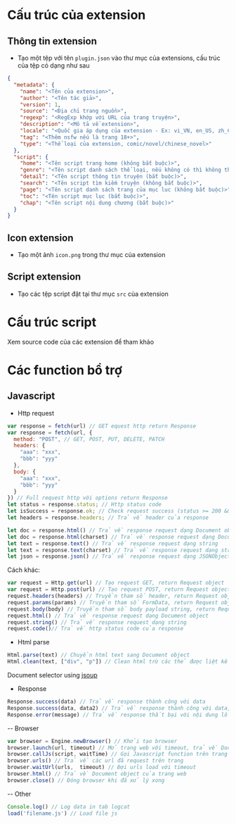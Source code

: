 # Cấu trúc của extension

## Thông tin extension
- Tạo một tệp với tên `plugin.json` vào thư mục của extensions, cấu trúc của tệp có dạng như sau
```json
{
  "metadata": {
    "name": "<Tên của extension>",
    "author": "<Tên tác giả>",
    "version": 1,
    "source": "<Địa chỉ trang nguồn>",
    "regexp": "<RegExp khớp với URL của trang truyện>",
    "description": "<Mô tả về extension>",
    "locale": "<Quốc gia áp dụng của extension - Ex: vi_VN, en_US, zh_CN>",
    "tag": "<Thêm nsfw nếu là trang 18+>",
    "type": "<Thể loại của extension, comic/novel/chinese_novel>"
  },
  "script": {
    "home": "<Tên script trang home (không bắt buộc)>",
    "genre": "<Tên script danh sách thể loại, nếu không có thì không thêm>",
    "detail": "<Tên script thông tin truyện (bắt buộc)>",
    "search": "<Tên script tìm kiếm truyện (không bắt buộc)>",
    "page": "<Tên script danh sách trang của mục luc (không bắt buộc)>",
    "toc": "<Tên script mục lục (bắt buộc)>",
    "chap": "<Tên script nội dung chương (bắt buộc)>"
  }
}
```
## Icon extension
- Tạo một ảnh `icon.png` trong thư mục của extension
## Script extension
- Tạo các tệp script đặt tại thư mục `src` của extension

# Cấu trúc script
Xem source code của các extension để tham khảo
# Các function bổ trợ

## Javascript
- Http request

```javascript
var response = fetch(url) // GET equest http return Response
var response = fetch(url, {
  method: "POST", // GET, POST, PUT, DELETE, PATCH
  headers: {
    "aaa": "xxx",
    "bbb": "yyy"
  },
  body: {
    "aaa": "xxx",
    "bbb": "yyy"
  }
}) // Full request http với options return Response
let status = response.status; // Http status code
let isSuccess = response.ok; // Check request success (status >= 200 && status < 300)
let headers = response.headers; // Trả về header của response

let doc = response.html() // Trả về response request dạng Document object
let doc = response.html(charset) // Trả về response request dạng Document object
let text = response.text() // Trả về response request dạng string
let text = response.text(charset) // Trả về response request dạng string
let json = response.json() // Trả về response request dạng JSONObject
```
Cách khác:
```javascript
var request = Http.get(url) // Tạo request GET, return Request object
var request = Http.post(url) // Tạo request POST, return Request object
request.headers(headers) // Truyền tham số header, return Request object
request.params(params) // Truyền tham số FormData, return Request object
request.body(body) // Truyền tham số body payload string, return Request object
request.html() // Trả về response request dạng Document object
request.string() // Trả về response request dạng string
request.code()// Trả về http status code của response
```
- Html parse

```javascript
Html.parse(text) // Chuyển html text sang Document object
Html.clean(text, ["div", "p"]) // Clean html trừ các thẻ được liệt kê
```

Document selector using [jsoup](https://jsoup.org/cookbook/extracting-data/selector-syntax)

- Response

```javascript
Response.success(data) // Trả về response thành công với data
Response.success(data, data2) // Trả về response thành công với data, data2
Response.error(message) // Trả về response thất bại với nội dung lỗi
```

-- Browser

```javascript
var browser = Engine.newBrowser() // Khởi tạo browser
browser.launch(url, timeout) // Mở trang web với timeout, trả về Document object
browser.callJs(script, waitTime) // Gọi Javascript function trên trang với waitTime, trả về Document object
browser.urls() // Trả về các url đã request trên trang
browser.waitUrl(urls,  timeout) // Đợi urls load với timeout
browser.html() // Trả về Document object của trang web
browser.close() // Đóng browser khi đã xử lý xong
```

-- Other
```javascript
Console.log() // Log data in tab logcat
load('filename.js') // Load file js
```
